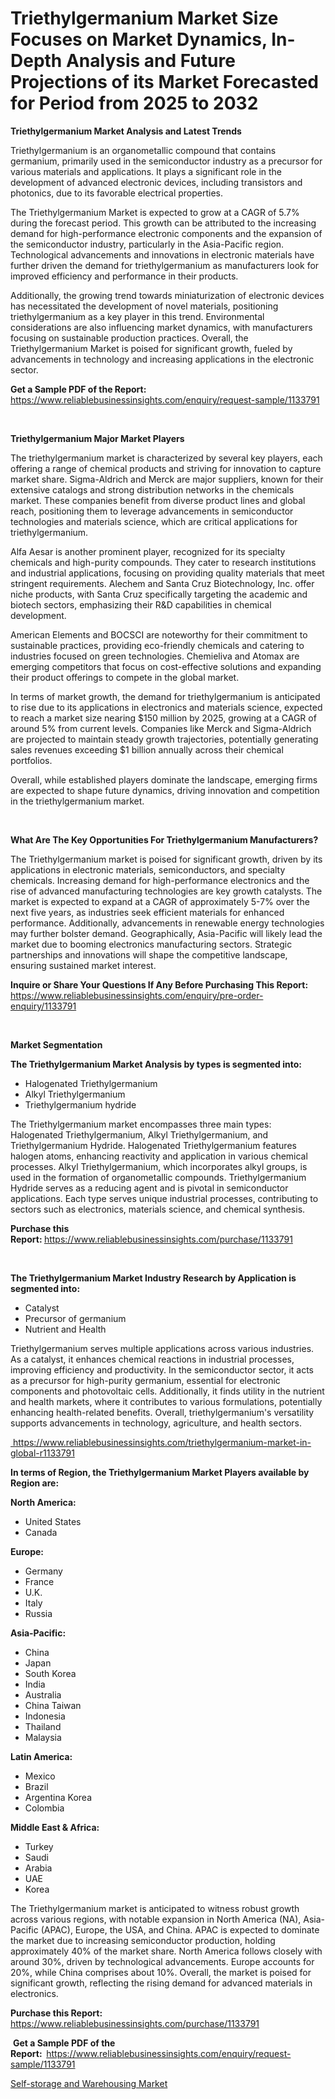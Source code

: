 <p><h1>Triethylgermanium Market Size Focuses on Market Dynamics, In-Depth Analysis and Future Projections of its Market Forecasted for Period from 2025 to 2032</h1></p><p><strong>Triethylgermanium Market Analysis and Latest Trends</strong></p>
<p><p>Triethylgermanium is an organometallic compound that contains germanium, primarily used in the semiconductor industry as a precursor for various materials and applications. It plays a significant role in the development of advanced electronic devices, including transistors and photonics, due to its favorable electrical properties.</p><p>The Triethylgermanium Market is expected to grow at a CAGR of 5.7% during the forecast period. This growth can be attributed to the increasing demand for high-performance electronic components and the expansion of the semiconductor industry, particularly in the Asia-Pacific region. Technological advancements and innovations in electronic materials have further driven the demand for triethylgermanium as manufacturers look for improved efficiency and performance in their products.</p><p>Additionally, the growing trend towards miniaturization of electronic devices has necessitated the development of novel materials, positioning triethylgermanium as a key player in this trend. Environmental considerations are also influencing market dynamics, with manufacturers focusing on sustainable production practices. Overall, the Triethylgermanium Market is poised for significant growth, fueled by advancements in technology and increasing applications in the electronic sector.</p></p>
<p><strong>Get a Sample PDF of the Report:&nbsp;</strong> <a href="https://www.reliablebusinessinsights.com/enquiry/request-sample/1133791?utm_campaign=3131&utm_medium=2&utm_source=Github&utm_content=ia&utm_term=25032025&utm_id=triethylgermanium">https://www.reliablebusinessinsights.com/enquiry/request-sample/1133791</a></p>
<p>&nbsp;</p>
<p><strong>Triethylgermanium Major Market Players</strong></p>
<p><p>The triethylgermanium market is characterized by several key players, each offering a range of chemical products and striving for innovation to capture market share. Sigma-Aldrich and Merck are major suppliers, known for their extensive catalogs and strong distribution networks in the chemicals market. These companies benefit from diverse product lines and global reach, positioning them to leverage advancements in semiconductor technologies and materials science, which are critical applications for triethylgermanium.</p><p>Alfa Aesar is another prominent player, recognized for its specialty chemicals and high-purity compounds. They cater to research institutions and industrial applications, focusing on providing quality materials that meet stringent requirements. Alechem and Santa Cruz Biotechnology, Inc. offer niche products, with Santa Cruz specifically targeting the academic and biotech sectors, emphasizing their R&D capabilities in chemical development.</p><p>American Elements and BOCSCI are noteworthy for their commitment to sustainable practices, providing eco-friendly chemicals and catering to industries focused on green technologies. Chemieliva and Atomax are emerging competitors that focus on cost-effective solutions and expanding their product offerings to compete in the global market.</p><p>In terms of market growth, the demand for triethylgermanium is anticipated to rise due to its applications in electronics and materials science, expected to reach a market size nearing $150 million by 2025, growing at a CAGR of around 5% from current levels. Companies like Merck and Sigma-Aldrich are projected to maintain steady growth trajectories, potentially generating sales revenues exceeding $1 billion annually across their chemical portfolios.</p><p>Overall, while established players dominate the landscape, emerging firms are expected to shape future dynamics, driving innovation and competition in the triethylgermanium market.</p></p>
<p>&nbsp;</p>
<p><strong>What Are The Key Opportunities For Triethylgermanium Manufacturers?</strong></p>
<p><p>The Triethylgermanium market is poised for significant growth, driven by its applications in electronic materials, semiconductors, and specialty chemicals. Increasing demand for high-performance electronics and the rise of advanced manufacturing technologies are key growth catalysts. The market is expected to expand at a CAGR of approximately 5-7% over the next five years, as industries seek efficient materials for enhanced performance. Additionally, advancements in renewable energy technologies may further bolster demand. Geographically, Asia-Pacific will likely lead the market due to booming electronics manufacturing sectors. Strategic partnerships and innovations will shape the competitive landscape, ensuring sustained market interest.</p></p>
<p><strong>Inquire or Share Your Questions If Any Before Purchasing This Report:</strong> <a href="https://www.reliablebusinessinsights.com/enquiry/pre-order-enquiry/1133791?utm_campaign=3131&utm_medium=2&utm_source=Github&utm_content=ia&utm_term=25032025&utm_id=triethylgermanium">https://www.reliablebusinessinsights.com/enquiry/pre-order-enquiry/1133791</a></p>
<p>&nbsp;</p>
<p><strong>Market Segmentation</strong></p>
<p><strong>The Triethylgermanium Market Analysis by types is segmented into:</strong></p>
<p><ul><li>Halogenated Triethylgermanium</li><li>Alkyl Triethylgermanium</li><li>Triethylgermanium hydride</li></ul></p>
<p><p>The Triethylgermanium market encompasses three main types: Halogenated Triethylgermanium, Alkyl Triethylgermanium, and Triethylgermanium Hydride. Halogenated Triethylgermanium features halogen atoms, enhancing reactivity and application in various chemical processes. Alkyl Triethylgermanium, which incorporates alkyl groups, is used in the formation of organometallic compounds. Triethylgermanium Hydride serves as a reducing agent and is pivotal in semiconductor applications. Each type serves unique industrial processes, contributing to sectors such as electronics, materials science, and chemical synthesis.</p></p>
<p><strong>Purchase this Report:&nbsp;</strong><a href="https://www.reliablebusinessinsights.com/purchase/1133791?utm_campaign=3131&utm_medium=2&utm_source=Github&utm_content=ia&utm_term=25032025&utm_id=triethylgermanium">https://www.reliablebusinessinsights.com/purchase/1133791</a></p>
<p>&nbsp;</p>
<p><strong>The Triethylgermanium Market Industry Research by Application is segmented into:</strong></p>
<p><ul><li>Catalyst</li><li>Precursor of germanium</li><li>Nutrient and Health</li></ul></p>
<p><p>Triethylgermanium serves multiple applications across various industries. As a catalyst, it enhances chemical reactions in industrial processes, improving efficiency and productivity. In the semiconductor sector, it acts as a precursor for high-purity germanium, essential for electronic components and photovoltaic cells. Additionally, it finds utility in the nutrient and health markets, where it contributes to various formulations, potentially enhancing health-related benefits. Overall, triethylgermanium's versatility supports advancements in technology, agriculture, and health sectors.</p></p>
<p><a href="https://www.reliablebusinessinsights.com/triethylgermanium-market-in-global-r1133791?utm_campaign=3131&utm_medium=2&utm_source=Github&utm_content=ia&utm_term=25032025&utm_id=triethylgermanium">&nbsp;https://www.reliablebusinessinsights.com/triethylgermanium-market-in-global-r1133791</a></p>
<p><strong>In terms of Region, the Triethylgermanium Market Players available by Region are:</strong></p>
<p>
    <p> <strong> North America: </strong>
        <ul>
            <li>United States</li>
            <li>Canada</li>
        </ul>
        </p> 
    <p> <strong> Europe: </strong>
        <ul>
            <li>Germany</li>
            <li>France</li>
            <li>U.K.</li>
            <li>Italy</li>
            <li>Russia</li>
        </ul>
        </p> 
    <p> <strong> Asia-Pacific: </strong>
        <ul>
            <li>China</li>
            <li>Japan</li>
            <li>South Korea</li>
            <li>India</li>
            <li>Australia</li>
            <li>China Taiwan</li>
            <li>Indonesia</li>
            <li>Thailand</li>
            <li>Malaysia</li>
        </ul>
        </p> 
    <p> <strong> Latin America: </strong>
        <ul>
            <li>Mexico</li>
            <li>Brazil</li>
            <li>Argentina Korea</li>
            <li>Colombia</li>
        </ul>
        </p> 
    <p> <strong> Middle East & Africa: </strong>
        <ul>
            <li>Turkey</li>
            <li>Saudi</li>
            <li>Arabia</li>
            <li>UAE</li>
            <li>Korea</li>
        </ul>
    </p>
    </p>
<p><p>The Triethylgermanium market is anticipated to witness robust growth across various regions, with notable expansion in North America (NA), Asia-Pacific (APAC), Europe, the USA, and China. APAC is expected to dominate the market due to increasing semiconductor production, holding approximately 40% of the market share. North America follows closely with around 30%, driven by technological advancements. Europe accounts for 20%, while China comprises about 10%. Overall, the market is poised for significant growth, reflecting the rising demand for advanced materials in electronics.</p></p>
<p><strong>Purchase this Report: </strong><a href="https://www.reliablebusinessinsights.com/purchase/1133791?utm_campaign=3131&utm_medium=2&utm_source=Github&utm_content=ia&utm_term=25032025&utm_id=triethylgermanium">https://www.reliablebusinessinsights.com/purchase/1133791</a></p>
<p>&nbsp;<strong>Get a Sample PDF of the Report:&nbsp;&nbsp;</strong><a href="https://www.reliablebusinessinsights.com/enquiry/request-sample/1133791?utm_campaign=3131&utm_medium=2&utm_source=Github&utm_content=ia&utm_term=25032025&utm_id=triethylgermanium">https://www.reliablebusinessinsights.com/enquiry/request-sample/1133791</a></p>
<p><strong></strong></p>
<p><p><a href="https://github.com/kaloyhboosh/Market-Research-Report-List-1/blob/main/self-storage-and-warehousing-market.md?utm_campaign=3131&utm_medium=2&utm_source=Github&utm_content=ia&utm_term=25032025&utm_id=triethylgermanium">Self-storage and Warehousing Market</a></p></p>